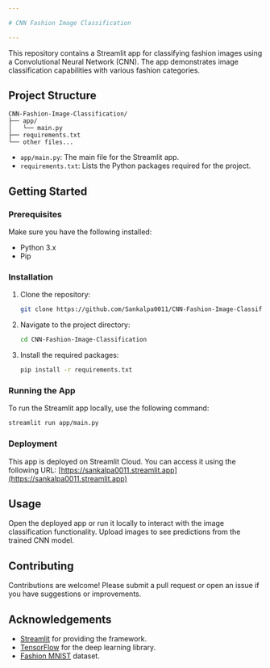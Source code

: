 ```yaml
---

# CNN Fashion Image Classification

---
```


This repository contains a Streamlit app for classifying fashion images using a Convolutional Neural Network (CNN). The app demonstrates image classification capabilities with various fashion categories.

## Project Structure

```
CNN-Fashion-Image-Classification/
├── app/
│   └── main.py
├── requirements.txt
└── other files...
```

- `app/main.py`: The main file for the Streamlit app.
- `requirements.txt`: Lists the Python packages required for the project.

## Getting Started

### Prerequisites

Make sure you have the following installed:

- Python 3.x
- Pip

### Installation

1. Clone the repository:
   ```bash
   git clone https://github.com/Sankalpa0011/CNN-Fashion-Image-Classification.git
   ```

2. Navigate to the project directory:
   ```bash
   cd CNN-Fashion-Image-Classification
   ```

3. Install the required packages:
   ```bash
   pip install -r requirements.txt
   ```

### Running the App

To run the Streamlit app locally, use the following command:

```bash
streamlit run app/main.py
```

### Deployment

This app is deployed on Streamlit Cloud. You can access it using the following URL:
[https://sankalpa0011.streamlit.app](https://sankalpa0011.streamlit.app)

## Usage

Open the deployed app or run it locally to interact with the image classification functionality. Upload images to see predictions from the trained CNN model.

## Contributing

Contributions are welcome! Please submit a pull request or open an issue if you have suggestions or improvements.

## Acknowledgements

- [Streamlit](https://streamlit.io/) for providing the framework.
- [TensorFlow](https://www.tensorflow.org/) for the deep learning library.
- [Fashion MNIST](https://github.com/zalandoresearch/fashion-mnist) dataset.
```
